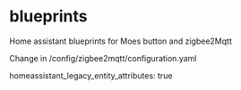 # blueprints
Home assistant blueprints for Moes button and zigbee2Mqtt

Change in /config/zigbee2mqtt/configuration.yaml

homeassistant_legacy_entity_attributes: true

